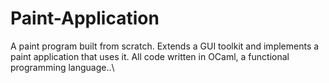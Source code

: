 # Paint-Application
A paint program built from scratch. Extends a GUI toolkit and implements a paint application that uses it. All code written in OCaml, a functional programming language..\
